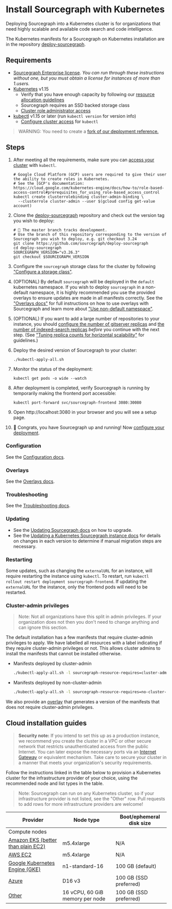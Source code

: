 # Install Sourcegraph with Kubernetes

Deploying Sourcegraph into a Kubernetes cluster is for organizations that need highly scalable and
available code search and code intelligence.

The Kubernetes manifests for a Sourcegraph on Kubernetes installation are in the repository
 [deploy-sourcegraph](https://github.com/sourcegraph/deploy-sourcegraph).

## Requirements

- [Sourcegraph Enterprise license](configure.md#add-license-key). _You can run through these instructions without one, but you must obtain a license for instances of more than 1.users._
- [Kubernetes](https://kubernetes.io/) v1.15
  - Verify that you have enough capacity by following our [resource allocation guidelines](scale.md)
  - Sourcegraph requires an SSD backed storage class
  - [Cluster role administrator access](https://kubernetes.io/docs/reference/access-authn-authz/rbac/)
- [kubectl](https://kubernetes.io/docs/tasks/tools/install-kubectl/) v1.15 or later (run `kubectl version` for version info)
  - [Configure cluster access](https://kubernetes.io/docs/tasks/access-application-cluster/access-cluster/) for `kubectl`

> WARNING: You need to create a [fork of our deployment reference.](configure.md#fork-this-repository)

## Steps

1. After meeting all the requirements, make sure you can [access your cluster](https://kubernetes.io/docs/tasks/access-application-cluster/configure-access-multiple-clusters/) with `kubectl`.

    ```
    # Google Cloud Platform (GCP) users are required to give their user the ability to create roles in Kubernetes.
    # See the [GCP's documentation: https://cloud.google.com/kubernetes-engine/docs/how-to/role-based-access-control#prerequisites_for_using_role-based_access_control
    kubectl create clusterrolebinding cluster-admin-binding \
      --clusterrole cluster-admin --user $(gcloud config get-value account)
    ```

1. Clone the [deploy-sourcegraph](https://github.com/sourcegraph/deploy-sourcegraph) repository and check out the version tag you wish to deploy:

    ```
    # 🚨 The master branch tracks development.
    # Use the branch of this repository corresponding to the version of Sourcegraph you wish to deploy, e.g. git checkout 3.24
    git clone https://github.com/sourcegraph/deploy-sourcegraph
    cd deploy-sourcegraph
    SOURCEGRAPH_VERSION="v3.26.3"
    git checkout $SOURCEGRAPH_VERSION
    ```

1. Configure the `sourcegraph` storage class for the cluster by following ["Configure a storage class"](./configure.md#configure-a-storage-class).

1. (OPTIONAL) By default `sourcegraph` will be deployed in the `default` kubernetes namespace. If you wish to deploy `sourcegraph` in a non-default namespace, it is highly recommended you use the provided overlays to ensure updates are made in all manifests correctly. See the ["Overlays docs"](./overlays.md) for full instructions on how to use overlays with Sourcegraph and learn more about ["Use non-default namespace"](./overlays.md#use-non-default-namespace).

1. (OPTIONAL) If you want to add a large number of repositories to your instance, you should [configure the number of gitserver replicas](configure.md#configure-gitserver-replica-count) and [the number of indexed-search replicas](configure.md#configure-indexed-search-replica-count) _before_ you continue with the next step. (See ["Tuning replica counts for horizontal scalability"](scale.md#tuning-replica-counts-for-horizontal-scalability) for guidelines.)

1. Deploy the desired version of Sourcegraph to your cluster:

    ```
    ./kubectl-apply-all.sh
    ```

1. Monitor the status of the deployment:

    ```
    kubectl get pods -o wide --watch
    ```

1. After deployment is completed, verify Sourcegraph is running by temporarily making the frontend port accessible:

    ```
    kubectl port-forward svc/sourcegraph-frontend 3080:30080
    ```

1. Open http://localhost:3080 in your browser and you will see a setup page.

1. 🎉 Congrats, you have Sourcegraph up and running! Now [configure your deployment](configure.md).

### Configuration

See the [Configuration docs](configure.md).

### Overlays

See the [Overlays docs](overlays.md).

### Troubleshooting

See the [Troubleshooting docs](troubleshoot.md).

### Updating

- See the [Updating Sourcegraph docs](update.md) on how to upgrade.<br/>
- See the [Updating a Kubernetes Sourcegraph instance docs](../../updates/kubernetes.md) for details on changes in each version to determine if manual migration steps are necessary.

### Restarting

Some updates, such as changing the `externalURL` for an instance, will require restarting the instance using `kubectl`. To restart, run `kubectl rollout restart deployment sourcegraph-frontend`. If updating the `externalURL` for the instance, only the frontend pods will need to be restarted.

### Cluster-admin privileges

> Note: Not all organizations have this split in admin privileges. If your organization does not then you don't need to
> change anything and can ignore this section.

The default installation has a few manifests that require cluster-admin privileges to apply. We have labelled all resources
with a label indicating if they require cluster-admin privileges or not. This allows cluster admins to install the
manifests that cannot be installed otherwise.

- Manifests deployed by cluster-admin

    ```bash
    ./kubectl-apply-all.sh -l sourcegraph-resource-requires=cluster-admin
    ```

- Manifests deployed by non-cluster-admin

    ```bash
    ./kubectl-apply-all.sh -l sourcegraph-resource-requires=no-cluster-admin
    ```

We also provide an [overlay](overlays.md#non-privileged-overlay) that generates a version of the manifests that does not
require cluster-admin privileges.

## Cloud installation guides

>**Security note:** If you intend to set this up as a production instance, we recommend you create the cluster in a VPC
>or other secure network that restricts unauthenticated access from the public Internet. You can later expose the
>necessary ports via an
>[Internet Gateway](http://docs.aws.amazon.com/AmazonVPC/latest/UserGuide/VPC_Internet_Gateway.html) or equivalent
>mechanism. Take care to secure your cluster in a manner that meets your organization's security requirements.


Follow the instructions linked in the table below to provision a Kubernetes cluster for the
infrastructure provider of your choice, using the recommended node and list types in the
table.

> Note: Sourcegraph can run on any Kubernetes cluster, so if your infrastructure provider is not
> listed, see the "Other" row. Pull requests to add rows for more infrastructure providers are
> welcome!

|Provider|Node type|Boot/ephemeral disk size|
|--- |--- |--- |
|Compute nodes| | |
|[Amazon EKS (better than plain EC2)](eks.md)|m5.4xlarge|N/A|
|[AWS EC2](https://kubernetes.io/docs/getting-started-guides/aws/)|m5.4xlarge|N/A|
|[Google Kubernetes Engine (GKE)](https://cloud.google.com/kubernetes-engine/docs/quickstart)|n1-standard-16|100 GB (default)|
|[Azure](azure.md)|D16 v3|100 GB (SSD preferred)|
|[Other](https://kubernetes.io/docs/setup/pick-right-solution/)|16 vCPU, 60 GiB memory per node|100 GB (SSD preferred)|

